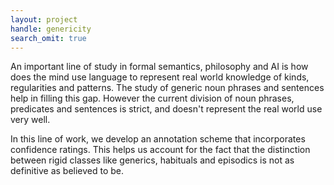 ```yaml
---
layout: project
handle: genericity
search_omit: true
---
```


An important line of study in formal semantics, philosophy and AI is how does the mind use language to represent real world knowledge of kinds, regularities and patterns. The study of generic noun phrases and sentences  help in filling this gap. However the current division of noun phrases, predicates and sentences is strict, and doesn't represent the  real world use very well.

In this line of work, we develop an annotation scheme that incorporates confidence ratings. This helps us account for the fact that the distinction between rigid classes like generics, habituals and episodics is not as definitive as believed to be.
